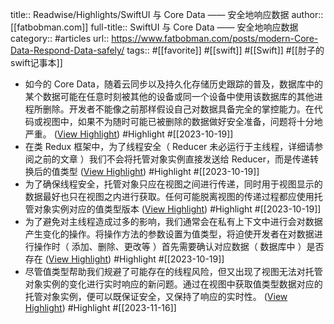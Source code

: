 title:: Readwise/Highlights/SwiftUI 与 Core Data —— 安全地响应数据
author:: [[fatbobman.com]]
full-title:: SwiftUI 与 Core Data —— 安全地响应数据
category:: #articles
url:: https://www.fatbobman.com/posts/modern-Core-Data-Respond-Data-safely/
tags:: #[[favorite]] #[[swift]] #[[Swift]] #[[肘子的swift记事本]]

- 如今的 Core Data，随着云同步以及持久化存储历史跟踪的普及，数据库中的某个数据可能在任意时刻被其他的设备或同一个设备中使用该数据库的其他进程所删除。开发者不能像之前那样假设自己对数据具备完全的掌控能力。在代码或视图中，如果不为随时可能已被删除的数据做好安全准备，问题将十分地严重。 ([View Highlight](https://read.readwise.io/read/01hd3fce4zjzxrswyz97bh1hth)) #Highlight #[[2023-10-19]]
- 在类 Redux 框架中，为了线程安全（ Reducer 未必运行于主线程，详细请参阅之前的文章 ）我们不会将托管对象实例直接发送给 Reducer，而是传递转换后的值类型 ([View Highlight](https://read.readwise.io/read/01hd3fn97yxxmsfwe9xs612cfc)) #Highlight #[[2023-10-19]]
- 为了确保线程安全，托管对象只应在视图之间进行传递，同时用于视图显示的数据最好也只在视图之内进行获取。任何可能脱离视图的传递过程都应使用托管对象实例对应的值类型版本 ([View Highlight](https://read.readwise.io/read/01hd3frv7akmjndy8cxe3faabq)) #Highlight #[[2023-10-19]]
- 为了避免对主线程造成过多的影响，我们通常会在私有上下文中进行会对数据产生变化的操作。将操作方法的参数设置为值类型，将迫使开发者在对数据进行操作时（ 添加、删除、更改等 ）首先需要确认对应数据（ 数据库中 ）是否存在 ([View Highlight](https://read.readwise.io/read/01hd3fssjeep36mgc256rw43wm)) #Highlight #[[2023-10-19]]
- 尽管值类型帮助我们规避了可能存在的线程风险，但又出现了视图无法对托管对象实例的变化进行实时响应的新问题。通过在视图中获取值类型数据对应的托管对象实例，便可以既保证安全，又保持了响应的实时性。 ([View Highlight](https://read.readwise.io/read/01hfa0bpf6ynb4vznqgr9k6fqw)) #Highlight #[[2023-11-16]]